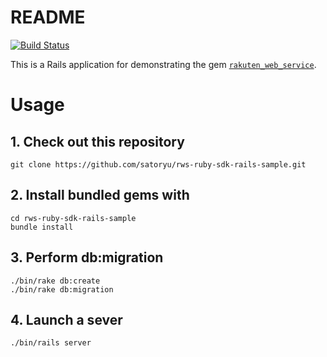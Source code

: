 # README

[![Build Status](https://travis-ci.org/satoryu/rws-ruby-sdk-rails-sample.svg?branch=master)](https://travis-ci.org/satoryu/rws-ruby-sdk-rails-sample)

This is a Rails application for demonstrating the gem [`rakuten_web_service`](https://github.com/rakuten-ws/rws-ruby-sdk).

# Usage

## 1. Check out this repository

```
git clone https://github.com/satoryu/rws-ruby-sdk-rails-sample.git
```

## 2. Install bundled gems with

```
cd rws-ruby-sdk-rails-sample
bundle install
```

## 3. Perform db:migration

```
./bin/rake db:create
./bin/rake db:migration
```

## 4. Launch a sever

```
./bin/rails server
```
